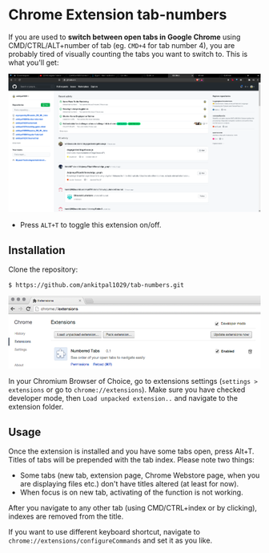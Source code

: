 # Chrome Extension tab-numbers

If you are used to **switch between open tabs in Google Chrome** using CMD/CTRL/ALT+number
of tab (eg. `CMD+4` for tab number 4), you are probably tired of visually counting the tabs
you want to switch to. This is what you'll get:

![Preview of tab-numbers in Chrome](./images/view.png)

* Press `ALT+T` to toggle this extension on/off. 

## Installation

Clone the repository:

    $ https://github.com/ankitpal1029/tab-numbers.git

![Preview of tab-numbers in Chrome](./images/enable.png)

In your Chromium Browser of Choice, go to extensions settings 
(`settings > extensions` or go to `chrome://extensions`). 
Make sure you have checked developer mode, then `Load unpacked extension..` and 
navigate to the extension folder.

## Usage

Once the extension is installed and you have some tabs open, press Alt+T. Titles of tabs will be prepended with the tab index. Please note two things:

* Some tabs (new tab, extension page, Chrome Webstore page, when you are displaying files etc.) don't have titles altered (at least for now).
* When focus is on new tab, activating of the function is not working.

After you navigate to any other tab (using CMD/CTRL+index or by clicking), indexes are removed from the title.

If you want to use different keyboard shortcut, navigate to `chrome://extensions/configureCommands` and set it as you like.
